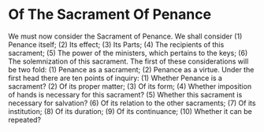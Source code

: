 # Of The Sacrament Of Penance

We must now consider the Sacrament of Penance. We shall consider (1) Penance itself; (2) Its effect; (3) Its Parts; (4) The recipients of this sacrament; (5) The power of the ministers, which pertains to the keys; (6) The solemnization of this sacrament.  The first of these considerations will be two fold: (1) Penance as a sacrament; (2) Penance as a virtue.  Under the first head there are ten points of inquiry:
(1) Whether Penance is a sacrament?
(2) Of its proper matter;
(3) Of its form;
(4) Whether imposition of hands is necessary for this sacrament?
(5) Whether this sacrament is necessary for salvation?
(6) Of its relation to the other sacraments;
(7) Of its institution;
(8) Of its duration;
(9) Of its continuance;
(10) Whether it can be repeated?